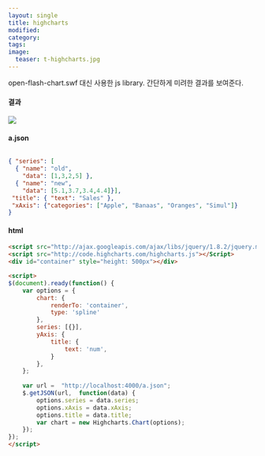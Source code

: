 ```yaml
---
layout: single
title: highcharts
modified: 
category: 
tags:
image:
  teaser: t-highcharts.jpg
---
```


open-flash-chart.swf 대신 사용한 js library. 간단하게 미려한 결과를 보여준다.

#### 결과

![](http://cl.ly/image/1Y2z2B11352N/Screenshot%20of%20Safari%20(2014.%208.%2014.%20%E1%84%8B%E1%85%A9%E1%84%8C%E1%85%A5%E1%86%AB%2011%3A31%3A01).jpg)

#### a.json

```json

{ "series": [
  { "name": "old",
    "data": [1,3,2,5] },
  {	"name": "new",
    "data": [5.1,3.7,3.4,4.4]}],
 "title": { "text": "Sales" },	
 "xAxis": {"categories": ["Apple", "Banaas", "Oranges", "Simul"]}
}
```

#### html

```html
<script src="http://ajax.googleapis.com/ajax/libs/jquery/1.8.2/jquery.min.js"></script>
<script src="http://code.highcharts.com/highcharts.js"></Script>
<div id="container" style="height: 500px"></div>

<script>
$(document).ready(function() {
    var options = {
        chart: {
            renderTo: 'container',
            type: 'spline'
        },
        series: [{}],
        yAxis: {
            title: {
                text: 'num',
            }
        },
    };
    
    var url =  "http://localhost:4000/a.json";
    $.getJSON(url,  function(data) {
        options.series = data.series;
        options.xAxis = data.xAxis;
        options.title = data.title;
        var chart = new Highcharts.Chart(options);
    });
});
</script>
```
